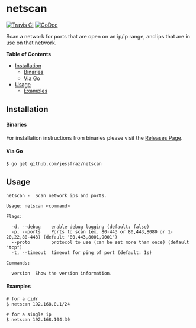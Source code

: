 # netscan

[![Travis CI](https://img.shields.io/travis/jessfraz/netscan.svg?style=for-the-badge)](https://travis-ci.org/jessfraz/netscan)
[![GoDoc](https://img.shields.io/badge/godoc-reference-5272B4.svg?style=for-the-badge)](https://godoc.org/github.com/jessfraz/netscan)

Scan a network for ports that are open on an ip/ip range, and
ips that are in use on that network.

**Table of Contents**

<!-- toc -->

- [Installation](#installation)
    + [Binaries](#binaries)
    + [Via Go](#via-go)
- [Usage](#usage)
    + [Examples](#examples)

<!-- tocstop -->

## Installation

#### Binaries

For installation instructions from binaries please visit the [Releases Page](https://github.com/jessfraz/netscan/releases).

#### Via Go

```console
$ go get github.com/jessfraz/netscan
```

## Usage

```console
netscan -  Scan network ips and ports.

Usage: netscan <command>

Flags:

  -d, --debug    enable debug logging (default: false)
  -p, --ports    Ports to scan (ex. 80-443 or 80,443,8080 or 1-20,22,80-443) (default "80,443,8001,9001") 
  --proto        protocol to use (can be set more than once) (default "tcp")
  -t, --timeout  timeout for ping of port (default: 1s)

Commands:

  version  Show the version information.
```

#### Examples

```console
# for a cidr
$ netscan 192.168.0.1/24

# for a single ip
$ netscan 192.168.104.30
```